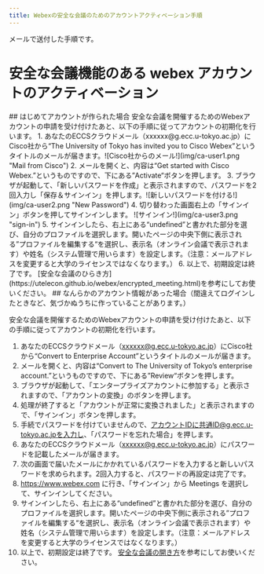```yaml
---
title: Webexの安全な会議のためのアカウントアクティベーション手順
---
```


メールで送付した手順です。

# 安全な会議機能のある webex アカウントのアクティベーション

<a name="new">
## はじめてアカウントが作られた場合
</a>
安全な会議を開催するためのWebexアカウントの申請を受け付けたあと、以下の手順に従ってアカウントの初期化を行います。
1. あなたのECCSクラウドメール（xxxxxx@g.ecc.u-tokyo.ac.jp）にCisco社から“The University of Tokyo has invited you to Cisco Webex”というタイトルのメールが届きます。![Cisco社からのメール!](img/ca-user1.png "Mail from Cisco")
2. メールを開くと、内容は“Get started with Cisco Webex.”というものですので、下にある”Activate“ボタンを押します。
3. ブラウザが起動して、「新しいパスワードを作成」と表示されますので、パスワードを2回入力し「保存＆サインイン」を押します。![新しいパスワードを付ける!](img/ca-user2.png "New Password")
4. 切り替わった画面右上の「サインイン」ボタンを押してサインインします。
![サインイン!](img/ca-user3.png "sign-in")
5. サインインしたら、右上にある“undefined”と書かれた部分を選び、自分のプロファイルを選択します。開いたページの中央下側に表示される”プロファイルを編集する“を選択し、表示名（オンライン会議で表示されます）や姓名（システム管理で用いらます）を設定します。（注意：メールアドレスを変更すると大学のライセンスではなくなります。）
6. 以上で、初期設定は終了です。
[安全な会議のひらき方](https://utelecon.github.io/webex/encrypted_meeting.html)を参考にしてお使いください。

<a name="convert">
## なんらかのアカウント情報があった場合（間違えてログインしたときなど、気づかぬうちに作っていることがあります。）
</a>

安全な会議を開催するためのWebexアカウントの申請を受け付けたあと、以下の手順に従ってアカウントの初期化を行います。
1. あなたのECCSクラウドメール（xxxxxx@g.ecc.u-tokyo.ac.jp）にCisco社から“Convert to Enterprise Account”というタイトルのメールが届きます。
2. メールを開くと、内容は“Convert to The University of Tokyo’s enterprise account.”というものですので、下にある”Review“ボタンを押します。
3. ブラウザが起動して、「エンタープライズアカウントに参加する」と表示されますので、「アカウントの変換」のボタンを押します。
4. 処理が終了すると「アカウントが正常に変換されました」と表示されますので、「サインイン」ボタンを押します。
5. 手続でパスワードを付けていませんので、アカウントIDに共通ID@g.ecc.u-tokyo.ac.jpを入力し、「パスワードを忘れた場合」を押します。
6. あなたのECCSクラウドメール（xxxxxx@g.ecc.u-tokyo.ac.jp）にパスワードを記載したメールが届きます。
7. 次の画面で届いたメールにかかれているパスワードを入力すると新しいパスワードを求められます。2回入力すると、パスワードの再設定は完了です。
8. https://www.webex.com に行き、「サインイン」から Meetings を選択して、サインインしてください。
9. サインインしたら、右上にある“undefined”と書かれた部分を選び、自分のプロファイルを選択します。開いたページの中央下側に表示される”プロファイルを編集する“を選択し、表示名（オンライン会議で表示されます）や姓名（システム管理で用いらます）を設定します。（注意：メールアドレスを変更すると大学のライセンスではなくなります。）
10. 以上で、初期設定は終了です。
[安全な会議の開き方](https://utelecon.github.io/webex/encrypted_meeting.html)を参考にしてお使いください。
